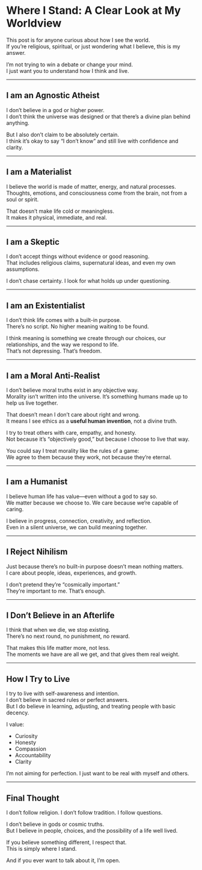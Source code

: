 # Where I Stand: A Clear Look at My Worldview

This post is for anyone curious about how I see the world.  
If you’re religious, spiritual, or just wondering what I believe, this is my answer.

I’m not trying to win a debate or change your mind.  
I just want you to understand how I think and live.

---

## I am an Agnostic Atheist

I don’t believe in a god or higher power.  
I don’t think the universe was designed or that there’s a divine plan behind anything.

But I also don’t claim to be absolutely certain.  
I think it’s okay to say “I don’t know” and still live with confidence and clarity.

---

## I am a Materialist

I believe the world is made of matter, energy, and natural processes.  
Thoughts, emotions, and consciousness come from the brain, not from a soul or spirit.

That doesn’t make life cold or meaningless.  
It makes it physical, immediate, and real.

---

## I am a Skeptic

I don’t accept things without evidence or good reasoning.  
That includes religious claims, supernatural ideas, and even my own assumptions.

I don’t chase certainty. I look for what holds up under questioning.

---

## I am an Existentialist

I don’t think life comes with a built-in purpose.  
There’s no script. No higher meaning waiting to be found.

I think meaning is something we create through our choices, our relationships, and the way we respond to life.  
That’s not depressing. That’s freedom.

---

## I am a Moral Anti-Realist

I don’t believe moral truths exist in any objective way.  
Morality isn’t written into the universe. It’s something humans made up to help us live together.

That doesn’t mean I don’t care about right and wrong.  
It means I see ethics as a **useful human invention**, not a divine truth.

I try to treat others with care, empathy, and honesty.  
Not because it’s “objectively good,” but because I choose to live that way.

You could say I treat morality like the rules of a game:  
We agree to them because they work, not because they’re eternal.

---

## I am a Humanist

I believe human life has value—even without a god to say so.  
We matter because we choose to. We care because we’re capable of caring.

I believe in progress, connection, creativity, and reflection.  
Even in a silent universe, we can build meaning together.

---

## I Reject Nihilism

Just because there’s no built-in purpose doesn’t mean nothing matters.  
I care about people, ideas, experiences, and growth.

I don’t pretend they’re “cosmically important.”  
They’re important to me. That’s enough.

---

## I Don’t Believe in an Afterlife

I think that when we die, we stop existing.  
There’s no next round, no punishment, no reward.

That makes this life matter more, not less.  
The moments we have are all we get, and that gives them real weight.

---

## How I Try to Live

I try to live with self-awareness and intention.  
I don’t believe in sacred rules or perfect answers.  
But I do believe in learning, adjusting, and treating people with basic decency.

I value:

- Curiosity  
- Honesty  
- Compassion  
- Accountability  
- Clarity

I’m not aiming for perfection. I just want to be real with myself and others.

---

## Final Thought

I don’t follow religion. I don’t follow tradition. I follow questions.

I don’t believe in gods or cosmic truths.  
But I believe in people, choices, and the possibility of a life well lived.

If you believe something different, I respect that.  
This is simply where I stand.

And if you ever want to talk about it, I’m open.